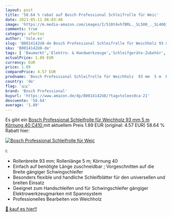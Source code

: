 ```yaml
---
layout: post
title: '58.64 % rabat auf Bosch Professional Schleifrolle für Weic'
date: 2021-05-11 06:03:48
image: 'https://m.media-amazon.com/images/I/510t4vh7BRL._SL500_._SL400_.jpg'
comments: true
category: ofertas
author: 'tole.es'
slug: 'B0014142U8-de Bosch Professional Schleifrolle für Weichholz 93 mm 5 m...'
sku: 'B0014142U8-de'
tags: [ 'Baumarkt','Elektro- & Handwerkzeuge','Schleifgeräte-Zubehör','Schleifpapierrollen','Zubehör für Elektrowerkzeuge','bosch professional', ]
actualPrice: 1.89 EUR
currency: EUR
price: 1.89
comparePrice: 4.57 EUR
prodname: 'Bosch Professional Schleifrolle für Weichholz  93 mm  5 m  Körnung 40  C410 '
country: 'de'
flag: '🇩🇪'
brand: 'Bosch Professional'
buyurl: 'https://www.amazon.de/dp/B0014142U8/?tag=tolees0ca-21'
descuento: '58.64'
average: '1.89'
---
```


Es gibt ein [Bosch Professional Schleifrolle für Weichholz  93 mm  5 m  Körnung 40  C410 ](https://www.amazon.de/dp/B0014142U8/?tag=tolees0ca-21) mit aktuellem Preis 1.89 EUR (original: 4.57 EUR) 58.64 % Rabatt hier:

[![Bosch Professional Schleifrolle für Weic](https://m.media-amazon.com/images/I/510t4vh7BRL._SL500_._SL400_.jpg)](https://www.amazon.de/dp/B0014142U8/?tag=tolees0ca-21)

ℹ️:

- Rollenbreite 93 mm; Rollenlänge 5 m; Körnung 40
- Einfach auf benötigte Länge zuschneidbar ; Vorgeschnitten auf die Breite gängiger Schwingschleifer
- Besonders flexible und handliche Schleifblätter für den universellen und breiten Einsatz
- Geeignet zum Handschleifen und für Schwingschleifer gängiger Elektrowerkzeugmarken mit Spannsystem
- Professionelles Bearbeiten von Weichholz

[🛒 kauf es hier!!](https://www.amazon.de/dp/B0014142U8/?tag=tolees0ca-21)
